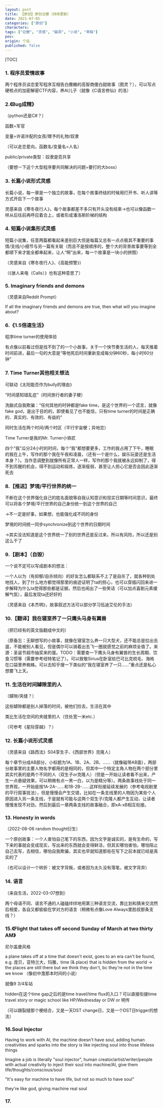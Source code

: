 ```yaml
---
layout: post
title: 【原创】原创记梗（持续更新）
date: 2021-07-05
categories: ["原创"]
characters: 
tags: ["记梗", "灵感", "脑洞", "小说", "草稿"]
pov: 
origin: 个站
published: false
---
```


[TOC]

### 1. 程序员爱情故事

两个程序员谈恋爱写程序互相告白撒糖的高智商傻白甜故事（图灵？），可以写点硬核点的加密解密CTF内容，养AI儿子（就像《C语言修仙》的洛）

### 2.《Bug成精》

（python还是C#？）

函数=军官

变量=许诺许配的女孩/赠予的礼物/奴隶

（可以走恋爱向，函数名/变量名=人名）

public/private类型：奴隶是否共享

（要想一下这个大型程序要共同解决的问题=要打的大boss）

### 3. 长篇小说形式灵感

长篇小说，每一章是一个独立的故事，在每个故事终结的时候用打开书、听人讲等方式开启下一个故事

灵感来自《寒冬夜行人》，每个故事都差不多只有开头没有结束→也可以像函数一样从后往前再呼应着合上，或者形成潘洛斯阶梯的结构

### 4. 短篇小说集形式灵感

短篇小说集，任意两篇都看起来差别巨大但是每篇又总有一点点极其不重要的事情/支线/小细节与另一篇有关联（而且不是按顺序的，整个大的背景故事要等到全都顺下来才能全都串起来，让人“啊”出来，每一个故事是一块小的拼图）

（灵感来自《寒冬夜行人》、《高能预警》）

（《骇人来电（Calls）》也有这种意思了）

### 5. Imaginary friends and demons

（灵感来自Reddit Prompt）

If all the imaginary friends and demons are true, then what will you imagine about?

### 6.《1.5倍速生活》

程序time turner的使用体验

有点像以前看过但是找不到了的一个小故事，关于一个快节奏生活的人，每天推着时间前进，最后一句的大意是“等他死后时间重新变成每分钟60秒，每小时60分钟”

### 7. Time Turner其他相关想法

可联动《太阳能否作为bully的理由》

“时间感知错乱症”（时间旅行者的妻子梗）

洗脑式自我欺骗：“任何其他的时钟都是fake time，是这个世界的一个谎言，就像fake god，是出于目的的，即使看见了也不能信，只有time turner的时间是正确的、真实的、有效的、有益的”

同时生活在两个时间/两个时区（平行宇宙梗；异地恋）

Time Turner是我的Mr. Turner小铁匠

四个“我”瓜分24小时的时间，每个“我”都想要更多，工作的我占用了下午，睡眠的我在上午，写作的那个我在午夜和凌晨，（还有一个是什么，娱乐玩耍还是生活本身？）。当作息调整到就像所有正常人一样，写作的那个我就被永远抑制了，得不到苏醒的机会，得不到运动和锻炼，逐渐瘦弱，甚至让人担心它是否会因此逐渐死去

### 8.【推送】梦境/平行世界的统一

不断在这个世界强化自己的姓名面貌等自我认知意识和现实日期等时间意识，最终可以将各个梦境/平行世界的自己身份统一到这个世界的自己

→不一定是好事，如果想，也能强化成不同的身份

梦境的时间统一同步synchronize到这个世界的日期时间

→其实没法知道是这个世界统一了别的世界还是反过来，所以有风险，所以还是别这么干了

### 9.【剧本】（自毁）

一个说不定可以写成剧本的想法：

一个人以为（有抑郁/自杀倾向）的好友怎么都联系不上了是自杀了，就各种到处地找人，到了什么地方都觉得那里的痕迹证明了ta的担心，也可以穿插闪回来进一步解释为什么ta觉得那些都是证据，然后也闹出了一些笑话（可以加点喜剧元素缓解气氛），最后发现ta还好好的

（灵感来自《本杰明》，故事叙述方法可以部分学习伍迪艾伦的手法）

### 10.【翻译】我在寝室养了一只鹰头马身有翼兽

（把已经有的英文版翻成中文的）

（原备忘：无聊想写的小故事，就像在寝室怎么养一只大型犬，还不能总是拉出去遛，不能被别人看见，但是偶尔可以骑着出去飞一圈就感觉之前的麻烦全值了。来源：圣诞节超市抽奖来的蛋。TODO：需要查一下鹰头马身有翼兽的生长周期、饮食习惯等（需要参考纽特笔记了）。可以致敬Sirius在卧室给巴可比克梳毛、海格在口袋里养蜘蛛。可以去知乎搜一下类似的“我在寝室养了一只……”重点还是私心想要飞上天。

### 11. 生活在时间罅隙里的人

（罅隙/夹缝？）

这些罅隙都是别人掉落的时间，被他们捡去，生活在其中

类比生活在空间的夹缝里的人（住处宽一米etc.）

（可参考《星际穿越》？）

### 12. 长篇小说形式灵感

（灵感来自《路西法》S04孪生子、《西部世界》克隆人）

每个章节分成AB部分，小标题为1A、1B、2A、2B、……（就像磁带AB面），两部分故事里的主要人物名字都用的是相同的，但其中一个特定主角人物在两个部分里其实代表的是两个不同的人（双生子or克隆人）（但是一开始让读者看不出来，产生一点悬疑效果，可以稍微有点一黑一白，以为是精分等）。两条故事线处于同一世界观，一开始是按1A-2A-……和1B-2B-……这样衔接延续发展的（参考电视剧里的平行叙事技法），但是慢慢会产生交错，比如在一条支线里的人物因为某些个人原因进入另一条支线，于是就有可能与这两个双生子/克隆人都产生互动，让读者慢慢发现不对劲，然后到最后一章两条支线的故事融合，即xA-xB相互衔接。

### 13. Honesty in words

（2022-08-06 random thought衍生）

一个原创故事：一个人害怕自己笔下的东西，因为文字是诚实的，是有生命的，写下来的事就会变成现实，写出来的东西就会变得鲜活，但其实哪怕害怕，哪怕阻止自己去写，去相信，哪怕自我欺骗，其实也早就知道那些在写下之前本就已经是真实的了

（也可以设计一个转折：被文字背叛，或者因为太久没有落笔，被文字背弃）

### 14. 语言

（来自生活，2022-03-07想到）

两个母语不同、语言不通的人磕磕绊绊地用第三种语言交流，靠比划和猜来交流然后相爱，各自又都偷偷在学对方的语言（稍微有点像Love Always里脸叔那条支线？）

### 15.《Flight that takes off second Sunday of March at two thirty AM》

尼尔盖曼风格

a plane takes off at a time that doesn't exist, goes to an era can't be found, e.g. 庞贝，亚特兰大，玛雅，time (& place) that is hidden from the world -> the places are still there but we think they don't, bc they're not in the time we know （像初中澹那本时间的小说）

就像9 3/4车站

hidden在这个time gap之后的是time travel/time flux的入口？可以直接衔接time travel story or magic school like HP/Wednesday or DW or 明传

（可以跟裂缝那个梗结合，又是一天DST change日，又是一个DST日trigger的想法）

### 16.Soul Injector

Having to work with AI, the machine doesn't have soul, adding human creativities and sparks into the story is like injecting soul into those lifeless things

Imagine a job is literally "soul injector", human creator/artist/writer/people with actual creativity to inject their soul into machine/AI, give them life/thoughts/conscious/soul

"It's easy for machine to have life, but not so much to have soul"

they're like god, giving machine real soul

### 17.
